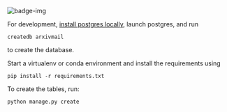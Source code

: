 ![badge-img](https://img.shields.io/badge/Made%20at-%23dotastro-brightgreen.svg?style=flat)

For development, [install postgres locally](https://www.postgresql.org/),
launch postgres, and run

```
createdb arxivmail
```

to create the database.

Start a virtualenv or conda environment and install the requirements using

```
pip install -r requirements.txt
```

To create the tables, run:

```
python manage.py create
```

